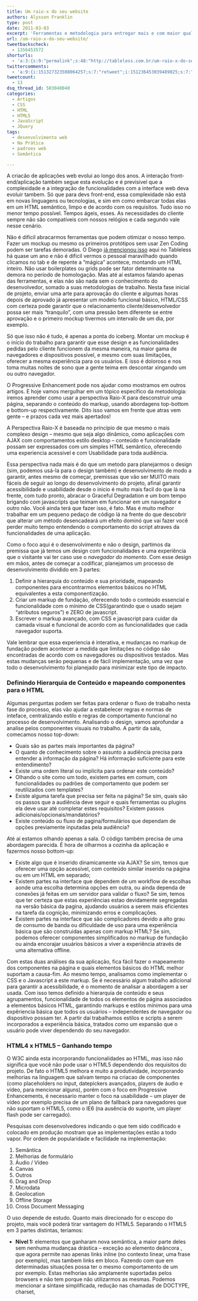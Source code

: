 ```yaml
---
title: Um raio-x do seu website
authors: Alysson Franklin
type: post
date: 2011-03-03
excerpt: 'Ferramentas e metodologia para entregar mais e com maior qualidade. O Progressive Enhancement pode nos ajudar como mostramos em outros artigos. E hoje vamos mergulhar em um tópico específico da metodologia. '
url: /um-raio-x-do-seu-website/
tweetbackscheck:
  - 1356453572
shorturls:
  - 'a:3:{s:9:"permalink";s:48:"http://tableless.com.br/um-raio-x-do-seu-website";s:7:"tinyurl";s:26:"http://tinyurl.com/4x25fvk";s:4:"isgd";s:19:"http://is.gd/rxsqjn";}'
twittercomments:
  - 'a:9:{i:151327323508064257;s:7:"retweet";i:151236453039489025;s:7:"retweet";i:154255318610755584;s:7:"retweet";i:154254464201670657;s:7:"retweet";i:154253700964167680;s:7:"retweet";i:169584844064571392;s:7:"retweet";i:181826903370514433;s:7:"retweet";i:181824512231346176;s:7:"retweet";i:181822569626861570;s:7:"retweet";}'
tweetcount:
  - 13
dsq_thread_id: 503040040
categories:
  - Artigos
  - CSS
  - HTML
  - HTML5
  - JavaScript
  - JQuery
tags:
  - desenvolvimento web
  - Na Prática
  - padroes web
  - Semântica

---
```

A criacão de aplicações web evolui ao longo dos anos. A interação front-end/aplicação também segue esta evolução e é previsivel que a complexidade e a integração de funcionalidades com a interface web deva evoluir tambem. Só que para devs front-end, essa complexidade não está em novas linguagens ou tecnologias, e sim em como embarcar todas elas em um HTML semântico, limpo e de acordo com os requisitos. Tudo isso no menor tempo possível. Tempos ágeis, esses. As necessidades do cliente sempre não são compatíveis com nossos relógios e cada segundo vale nesse cenário.

Não é dificil abracarmos ferramentas que podem otimizar o nosso tempo. Fazer um mockup ou mesmo os primeiros protótipos sem usar Zen Coding podem ser tarefas demoradas. O Diego [já mencionou isso][1] aqui no Tableless há quase um ano e não é dificil vermos o pessoal maravilhado quando clicamos no tab e de repente a &#8220;mágica&#8221; acontece, montando um HTML inteiro. Não usar boilerplates ou grids pode ser fator determinante na demora no período de homologação. Mas até aí estamos falando apenas das ferramentas, e elas não são nada sem o conhecimento do desenvolvedor, somado a suas metodologias de trabalho. Nesta fase inicial de projeto, enviar uma arte para aprovação do cliente e algumas horas depois de aprovado já apresentar um modelo funcional básico, HTML/CSS com certeza pode garantir que o relacionamento cliente/desenvolvedor possa ser mais &#8220;tranquilo&#8221;, com uma pressão bem diferente se entre aprovação e o primeiro mockup tivermos um intervalo de um dia, por exemplo.

Só que isso não é tudo, é apenas a ponta do iceberg. Montar um mockup é o início do trabalho para garantir que esse design e as funcionalidades pedidas pelo cliente funcionem da mesma maneira, na maior gama de navegadores e dispositivos possível, e mesmo com suas limitações, oferecer a mesma experiência para os usuários. E isso é doloroso e nos toma muitas noites de sono que a gente teima em descontar xingando um ou outro navegador.

O Progressive Enhancement pode nos ajudar como mostramos em outros artigos. E hoje vamos mergulhar em um tópico específico da metodologia: iremos aprender como usar a perspectiva Raio-X para desconstruir uma página, separando o conteúdo do markup, usando abordagens top-bottom e bottom-up respectivamente. Dito isso vamos em frente que atras vem gente &#8211; e prazos cada vez mais apertados!

A Perspectiva Raio-X é baseada no princípio de que mesmo o mais complexo design – mesmo que seja algo dinâmico, como aplicações com AJAX com comportamentos estilo desktop – conteúdo e funcionalidade possam ser expressados com um simples HTML semântico, oferecendo uma experiencia acessivel e com Usabilidade para toda audiência.

Essa perspectiva nada mais é do que um metodo para planejarmos o design (sim, podemos usá-la para o design também) e desenvolvimento de modo a garantir, antes mesmo de começar, premissas que vão ser MUITO mais fáceis de seguir ao longo do desenvolvimento do projeto, afinal garantir acessibilidade e usabilidade desde o inicio é muito mais facil do que lá na frente, com tudo pronto, abracar o Graceful Degradation e um bom tempo brigando com javascripts que teimam em funcionar em um navegador e outro não. Você ainda terá que fazer isso, é fato. Mas é muito melhor trabalhar em um pequeno pedaço de código lá na frente do que descobrir que alterar um método desencadeará um efeito dominó que vai fazer você perder muito tempo entendendo o comportamento do script atraves da funcionalidades de uma aplicação.

Como o foco aqui é o desenvolvimento e não o design, partimos da premissa que já temos um design com funcionalidades e uma experiência que o visitante vai ter caso use o _navegador do momento_. Com esse design em mãos, antes de começar a codificar, planejamos um processo de desenvolvimento dividido em 3 partes:

  1. Definir a hierarquia do conteúdo e sua prioridade, mapeando componentes para encontrarmos elementos básicos no HTML equivalentes a esta componentização.
  2. Criar um markup de fundação, oferecendo todo o conteúdo essencial e funcionalidade com o mínimo de CSS(garantindo que o usado sejam &#8220;atributos seguros&#8221;) e ZERO de javascript.
  3. Escrever o markup avançado, com CSS e javascript para cuidar da camada visual e funcional de acordo com as funcionalidades que cada navegador suporta.

Vale lembrar que essa experiencia é interativa, e mudanças no markup de fundação podem acontecer a medida que limitações no código são encontradas de acordo com os navegadores ou dispositivos testados. Mas estas mudanças serão pequenas e de fácil implementação, uma vez que todo o desenvolvimento foi planejado para minimizar este tipo de impacto.

### **Definindo Hierarquia de Conteúdo e mapeando componentes para o HTML**

Algumas perguntas podem ser feitas para ordenar o fluxo de trabalho nesta fase do processo, elas vão ajudar a estabelecer regras e normas de inteface, centralizando estilo e regras de comportamento funcional no processo de desenvolvimento. Analisando o design, vamos aprofundar a analise pelos componentes visuais no trabalho. A partir da sala, comecamos nosso top-down:

  * Quais são as partes mais importantes da página?
  * O quanto de conhecimento sobre o assunto a audiência precisa para entender a informação da página? Há informação suficiente para este entendimento?
  * Existe uma ordem literal ou implícita para ordenar este conteúdo?
  * Olhando o site como um todo, existem partes em comum, com funcionalidades ou padrões de comportamento que podem ser reutilizados com templates?
  * Existe alguma tarefa que precisa ser feita na página? Se sim, quais são os passos que a audiência deve seguir e quais ferramentas ou plugins ela deve usar até completar estes requisitos? Existem passos adicionais/opcionais/mandatórios?
  * Existe conteúdo ou fluxo de pagina/formulários que dependam de opções previamente inputadas pela audiência?

Até aí estamos olhando apenas a sala. O código também precisa de uma abordagem parecida. É hora de olharmos a cozinha da aplicação e fazermos nosso bottom-up:

  * Existe algo que é inserido dinamicamente via AJAX? Se sim, temos que oferecer uma opção acessível, com conteúdo similar inserido na página ou em um HTML em separado;
  * Existem partes na interface que dependem de um workflow de escolhas aonde uma escolha determina opções em outra, ou ainda dependa de conexões já feitas em um servidor para validar o fluxo? Se sim, temos que ter certeza que estas experiências estao devidamente segregadas na versão básica da pagina, ajudando usuários a serem mais eficientes na tarefa da cognição, minimizando erros e complicações.
  * Existem partes na interface que são complicadores devido a alto grau de consumo de banda ou dificuldade de uso para uma experiência básica que são construidas apenas com markup HTML? Se sim, podemos oferecer componentes simplificados no markup de fundação ou ainda encorajar usuários básicos a viver a experiência através de uma alternativa offline.

Com estas duas análises da sua aplicação, fica fácil fazer o mapeamento dos componentes na página e quais elementos básicos do HTML melhor suportam a causa-fim. Ao mesmo tempo, analisamos como implementar o CSS e o Javascript a este markup. Se é necessário algum trabalho adicional para garantir a acessibilidade, é o momento de analisar a abordagem a ser usada. Com isso temos definido a hierarquia de conteúdo e seus agrupamentos, funcionalidade de todos os elementos de página associados a elementos básicos HTML, garantindo markups e estilos mínimos para uma expêriencia básica que todos os usuários &#8211; independentes de navegador ou dispositivo possam ter. A partir daí trabalhamos estilos e scripts a serem incorporados a experiência básica, tratados como um expansão que o usuário pode viver dependendo do seu navegador.

### **HTML4 x HTML5 – Ganhando tempo**

O W3C ainda esta incorporando funcionalidades ao HTML, mas isso não significa que você não pode usar o HTML5 dependendo dos requisitos do projeto. De fato o HTML5 melhora e muito a produtividade, incorporando melhorias na linguagem que salvam tempo na criacao de componentes (como placeholders no input, datepickers avançados, players de áudio e vídeo, para mencionar alguns), porém com o foco em Progressive Enhancements, é necessario manter o foco na usabilidade &#8211; um player de vídeo por exemplo precisa de um plano de fallback para navegadores que não suportam o HTML5, como o IE6 (na ausência do suporte, um player flash pode ser carregado).

Pesquisas com desenvolvedores indicando o que tem sido codificado e colocado em produção mostram que as implementações estão a todo vapor. Por ordem de popularidade e facilidade na implementação:

  1. Semântica
  2. Melhorias de formulário
  3. Áudio / Vídeo
  4. Canvas
  5. Outros
  6. Drag and Drop
  7. Microdata
  8. Geolocation
  9. Offline Storage
 10. Cross Document Messaging

O uso depende de estudo. Quanto mais direcionado for o escopo do projeto, mais você poderá tirar vantagem do HTML5. Separando o HTML5 em 3 partes distintas, teriamos:

  * **Nível 1:** elementos que ganharam nova semântica, a maior parte deles sem nenhuma mudançaa drástica &#8211; exceção ao elemento deâncora <a>, que agora permite nao apenas links inline (no contexto linear, uma frase por exemplo), mas tambem links em bloco. Fazendo com que em determinadas situações <a> possa ter o mesmo comportamento de um <div> por exemplo. Estas melhorias são amplamente suportadas pelos browsers e não tem porque não utilizarmos as mesmas. Podemos mencionar a sintaxe simplificada, redução nas chamadas de DOCTYPE, charset, <script> e <style> e os atributos type, alem da não necessidade de fechar tags para elementos self-closing (/>) 
  * **Nível 2:** Alguns extras que já não são garantidos em todos os navegadores. Algumas intervenções serão necessárias para implementar este nível, mas nada muito complicado que possa oferecer riscos de impacto ao design. Por default, estas funcionalidades são atingidas pelo Graceful Degradation (ex.: uma caixa <input type=&#8221;range&#8221;> em navegadores sem suporte se transformam em caixas comum de texto. Nada que não possa ser resolvido com um pouco de javascript.
  * **Nível 3:** Tudo o que não foi mencionado antes. Infelizmente são solucoes que ainda precisam de intervenções para termos escalabilidade. Alguns deles possuem já soluções consagradas (como os já mencionados Boilerplates e Grids) e garantem escalabilidade em navegadores que não oferecem suporte. Tags para diagramação de conteúdo como <section>, <article>, <nav>, <aside>, <header>, <footer> ; tags para elementos inline <mark>, <time> ; tags para elementos dinamicos como <audio>, <video>, <details>, <canvas> são suportadas via document.createElement ou boilerplate. As APIs tambem chegam para oferecer possibilidades infindáveis mas novamente, cuidado e análise neste nivel são coisas fundamentais.

Combinar o HTML5 com metodologias como o Progressive Enhancement é um grande diferencial, e, dominando as ferramentas, fica facil entregar mais com menos &#8211; e com maior qualidade. Pronto para tirar uma _chapa_ de suas páginas e começar a analisar o que pode ser otimizado?

### Referências

  * [Tableless &#8211; Editores e Snippets][1]
  * [zen coding][2]
  * [html5 boilerplate][3]
  * [960 grid][4]
  * [Designing w/ Progressive Enhancement][5] (esse ja é um clássico)
  * [HTML5 Features in use on Production Sites][6]
  * [A Form of Madness][7]
  * [3 levels of HTML usage][8]

 [1]: http://tableless.com.br/produtividade-editores-e-snippets
 [2]: http://code.google.com/p/zen-coding/
 [3]: http://br.html5boilerplate.com/
 [4]: http://sixrevisions.com/web_design/the-960-grid-system-made-easy/
 [5]: http://filamentgroup.com/dwpe/
 [6]: http://css-tricks.com/poll-results-html5-features-in-use-on-production-sites/
 [7]: http://diveintohtml5.org/forms.html
 [8]: http://mathiasbynens.be/notes/html5-levels